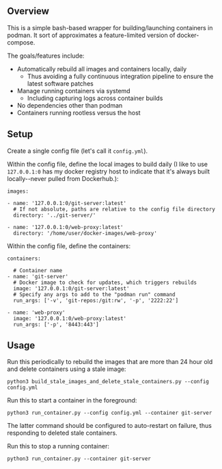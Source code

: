 Overview
----------------

This is a simple bash-based wrapper for building/launching containers in podman.
It sort of approximates a feature-limited version of docker-compose.

The goals/features include:

* Automatically rebuild all images and containers locally, daily
    * Thus avoiding a fully continuous integration pipeline to ensure the latest software patches
* Manage running containers via systemd
    * Including capturing logs across container builds
* No dependencies other than podman
* Containers running rootless versus the host


Setup
----------------

Create a single config file (let's call it `config.yml`).

Within the config file, define the local images to build daily
(I like to use `127.0.0.1:0` has my docker registry host to indicate
that it's always built locally--never pulled from Dockerhub.):

```
images:

- name: '127.0.0.1:0/git-server:latest'
  # If not absolute, paths are relative to the config file directory
  directory: '../git-server/'

- name: '127.0.0.1:0/web-proxy:latest'
  directory: '/home/user/docker-images/web-proxy'
```

Within the config file, define the containers:

```
containers:

  # Container name
- name: 'git-server'
  # Docker image to check for updates, which triggers rebuilds
  image: '127.0.0.1:0/git-server:latest'
  # Specify any args to add to the "podman run" command
  run_args: ['-v', 'git-repos:/git:rw', '-p', '2222:22']

- name: 'web-proxy'
  image: '127.0.0.1:0/web-proxy:latest'
  run_args: ['-p', '8443:443']
```

Usage
----------------

Run this periodically to rebuild the images that are more
than 24 hour old and delete containers using a stale image:

```
python3 build_stale_images_and_delete_stale_containers.py --config config.yml
```

Run this to start a container in the foreground:

```
python3 run_container.py --config config.yml --container git-server
```

The latter command should be configured to auto-restart on failure,
thus responding to deleted stale containers.

Run this to stop a running container:

```
python3 run_container.py --container git-server
```
